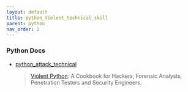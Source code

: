 ```yaml
---
layout: default
title: python_Violent_technical_skill
parent: python
nav_order: 2
---
```


### Python Docs

- [python_attack_technical](https://booksite.elsevier.com/9781597499576/content/CH1.zip)
  >[Violent Python](https://booksite.elsevier.com/9781597499576/index.php): A Cookbook for Hackers, Forensic Analysts, Penetration Testers and Security Engineers.

